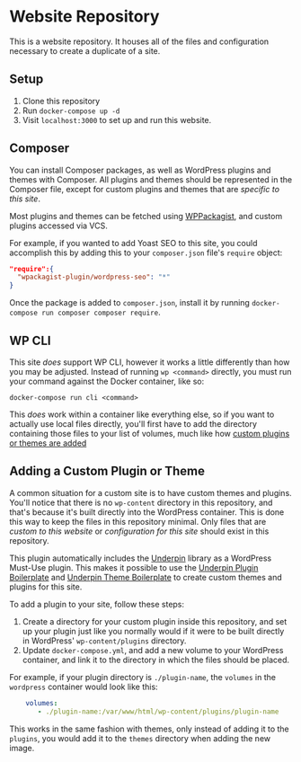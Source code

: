 # Website Repository

This is a website repository. It houses all of the files and configuration necessary to create a duplicate of a site.

## Setup

1. Clone this repository
1. Run `docker-compose up -d`
1. Visit `localhost:3000` to set up and run this website.

## Composer

You can install Composer packages, as well as WordPress plugins and themes with Composer. All plugins and themes should
be represented in the Composer file, except for custom plugins and themes that are _specific to this site_.

Most plugins and themes can be fetched using [WPPackagist](https://wpackagist.org/), and custom plugins accessed via VCS.

For example, if you wanted to add Yoast SEO to this site, you could accomplish this by adding this to your `composer.json`
file's `require` object:

```JSON
"require":{
  "wpackagist-plugin/wordpress-seo": "*"
}
```

Once the package is added to `composer.json`, install it by running `docker-compose run composer composer require`.

## WP CLI

This site _does_ support WP CLI, however it works a little differently than how you may be adjusted. Instead of running
`wp <command>` directly, you must run your command against the Docker container, like so:

`docker-compose run cli <command>`

This _does_ work within a container like everything else, so if you want to actually use local files directly, you'll
first have to add the directory containing those files to your list of volumes, much like how [custom plugins or themes
are added](#adding-a-custom-plugin-or-theme)

## Adding a Custom Plugin or Theme

A common situation for a custom site is to have custom themes and plugins. You'll notice that there is no `wp-content`
directory in this repository, and that's because it's built directly into the WordPress container. This is done this way to
keep the files in this repository minimal. Only files that are _custom to this website_ or _configuration for this site_
should exist in this repository.

This plugin automatically includes the [Underpin](https://github.com/alexstandiford/underpin) library as a WordPress
Must-Use plugin. This makes it possible to use the [Underpin Plugin Boilerplate](https://github.com/alexstandiford/underpin-plugin-boilerplate) and
[Underpin Theme Boilerplate](https://github.com/alexstandiford/underpin-theme-boilerplate) to create custom themes and
plugins for this site.

To add a plugin to your site, follow these steps:

1. Create a directory for your custom plugin inside this repository, and set up your plugin just like you normally would
   if it were to be built directly in WordPress' `wp-content/plugins` directory.
1. Update `docker-compose.yml`, and add a new volume to your WordPress container, and link it to the directory
   in which the files should be placed.
   
For example, if your plugin directory is `./plugin-name`, the `volumes` in the `wordpress` container would look like this:

```yml
    volumes:
       - ./plugin-name:/var/www/html/wp-content/plugins/plugin-name
```

This works in the same fashion with themes, only instead of adding it to the `plugins`, you would add it to the `themes`
directory when adding the new image.
